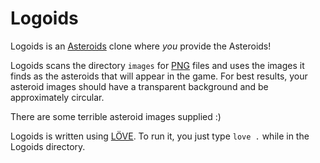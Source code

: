 # Logoids

Logoids is an [Asteroids](https://en.wikipedia.org/wiki/Asteroids_(video_game)) clone where *you* provide the Asteroids!

Logoids scans the directory `images` for [PNG](https://en.wikipedia.org/wiki/Portable_Network_Graphics) files and uses the images it finds as the asteroids that will appear in the game. For best results, your asteroid images should have a transparent background and be approximately circular.

There are some terrible asteroid images supplied :)

Logoids is written using [LÖVE](https://love2d.org/). To run it, you just type `love .` while in the Logoids directory.
